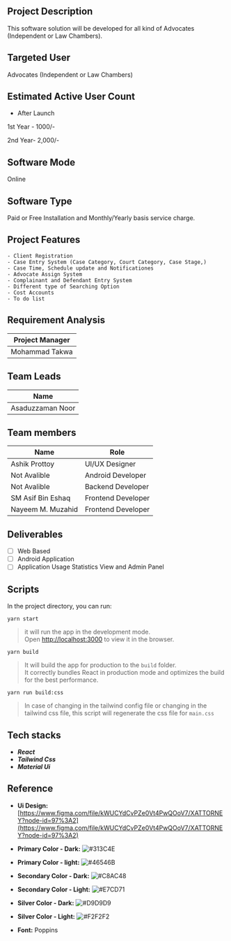 ## Project Description

This software solution will be developed for all kind of Advocates (Independent or Law Chambers).

## Targeted User

Advocates (Independent or Law Chambers)

## Estimated Active User Count

- After Launch

1st Year - 1000/-

2nd Year- 2,000/-

## Software Mode

Online

## Software Type

Paid or Free Installation and Monthly/Yearly basis service charge.

## Project Features

```
- Client Registration
- Case Entry System (Case Category, Court Category, Case Stage,)
- Case Time, Schedule update and Notificationes
- Advocate Assign System
- Complainant and Defendant Entry System
- Different type of Searching Option
- Cost Accounts
- To do list
```

## Requirement Analysis

| Project Manager |
| --------------- |
| Mohammad Takwa  |

## Team Leads

| Name             |
| ---------------- |
| Asaduzzaman Noor |

## Team members

| Name              | Role               |
| ----------------- | ------------------ |
| Ashik Prottoy     | UI/UX Designer     |
| Not Avalible      | Android Developer  |
| Not Avalible      | Backend Developer  |
| SM Asif Bin Eshaq | Frontend Developer |
| Nayeem M. Muzahid | Frontend Developer |

## Deliverables

- [ ] Web Based
- [ ] Android Application
- [ ] Application Usage Statistics View and Admin Panel

## Scripts

In the project directory, you can run:

```
yarn start
```

> it will run the app in the development mode.\
> Open [http://localhost:3000](http://localhost:3000) to view it in the browser.

```
yarn build
```

> It will build the app for production to the `build` folder.\
> It correctly bundles React in production mode and optimizes the build for the best performance.

```
yarn run build:css
```

> In case of changing in the tailwind config file or changing in the tailwind css file, this script will regenerate the css file for `main.css`

## Tech stacks

- **_React_**
- **_Tailwind Css_**
- **_Material Ui_**

## Reference

- **Ui Design:** [https://www.figma.com/file/kWUCYdCvPZe0Vt4PwQOoV7/XATTORNEY?node-id=97%3A2](https://www.figma.com/file/kWUCYdCvPZe0Vt4PwQOoV7/XATTORNEY?node-id=97%3A2)

- **Primary Color - Dark:** ![#313C4E](https://via.placeholder.com/15/313C4E/000000?text=+)
- **Primary Color - light:** ![#46546B](https://via.placeholder.com/15/46546B/000000?text=+)
- **Secondary Color - Dark:** ![#C8AC48](https://via.placeholder.com/15/C8AC48/000000?text=+)
- **Secondary Color - Light:** ![#E7CD71](https://via.placeholder.com/15/E7CD71/000000?text=+)
- **Silver Color - Dark:** ![#D9D9D9](https://via.placeholder.com/15/D9D9D9/000000?text=+)
- **Silver Color - Light:** ![#F2F2F2](https://via.placeholder.com/15/F2F2F2/000000?text=+)

- **Font:** Poppins
